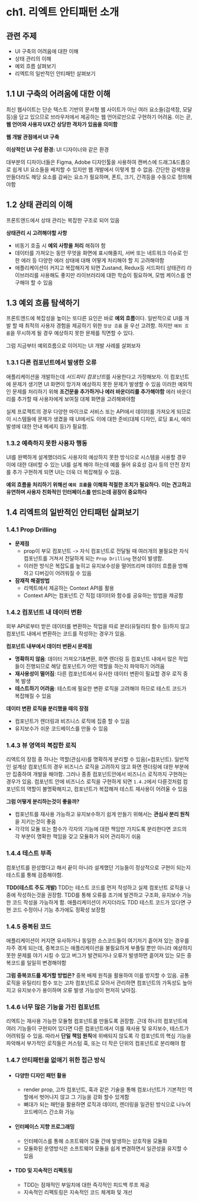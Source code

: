 # ch1. 리엑트 안티패턴 소개

## 관련 주제

- UI 구축의 어려움에 대한 이해
- 상태 관리의 이해
- 예외 흐름 살펴보기
- 리엑트의 일반적인 안티패턴 살펴보기

## 1.1 UI 구축의 어려움에 대한 이해

최신 웹사이트는 단순 텍스트 기반의 문서형 웹 사이트가 아닌 여러 요소들(검색창, 모달 등)을 담고 있으므로 브라우저에서 제공하는 웹 언어로만으로 구현하기 어려움. 이는 곧, **웹 언어와 사용자 UX간 상당한 격차가 있음을 의미함**

**웹 개발 관점에서 UI 구축**

**이상적인 UI 구성 환경:** UI 디자이너와 같은 환경

대부분의 디자이너들은 Figma, Adobe 디자인툴을 사용하여 캔버스에 드래그&드롭으로 쉽게 UI 요소들을 배치할 수 있지만 웹 개발에서 이렇게 할 수 없음. 간단한 검색창을 만들더라도 해당 요소를 감싸는 요소가 필요하며, 폰트, 크기, 간격등을 수동으로 정의해야함

## 1.2 상태 관리의 이해

프론트엔드에서 상태 관리는 복잡한 구조로 되어 있음

**상태관리 시 고려해야할 사항**

- 비동기 호출 시 **예외 사항을 처리** 해줘야 함
- 데이터를 가져오는 동안 무엇을 화면에 표시해줄지, 서버 또는 네트워크 이슈로 인한 에러 등 다양한 에러 상태에 대해 어떻게 처리해야 할 지 고려해야함
- 애플리케이션이 커지고 복잡해지게 되면 Zustand, Redux등 서드파티 상태관리 라이브러리를 사용해도 좋지만 라이브러리에 대한 학습이 필요하며, 모범 케이스를 연구해야 할 수 있음

## 1.3 예외 흐름 탐색하기

프론트엔드에 복잡성을 높이는 또다른 요인은 바로 **예외 흐름**이다. 일반적으로 UI를 개발 할 때 최적의 사용자 경험을 제공하기 위한 `정상 흐름` 을 우선 고려함. 하지만 `예외 흐름`을 무시하게 될 경우 예상하지 못한 문제를 직면할 수 있다.

그럼 지금부터 예외흐름으로 이어지는 UI 개발 사례를 살펴보자

### 1.3.1 다른 컴포넌트에서 발생한 오류

애플리케이션을 개발하는데 *서드파티 컴포넌트*를 사용한다고 가정해보자. 이 컴포넌트에 문제가 생기면 UI 화면이 망가져 예상하지 못한 문제가 발생할 수 있음 이러한 예외적인 문제를 처리하기 위해 **조건문을 추가하거나 에러 바운더리를 추가해야함** 에러 바운더리를 추가할 때 사용자에게 보여질 대체 화면을 고려해봐야함

실제 프로젝트의 경우 다양한 마이크로 서비스 또는 API에서 데이터를 가져오게 되므로 이 시스템들에 문제가 생겼을 때 UI에서도 이에 대한 준비(대체 디자인, 로딩 표시, 에러 발생에 대한 안내 메세지 등)가 필요함.

### 1.3.2 예측하지 못한 사용자 행동

UI를 완벽하게 설계했더라도 사용자의 예상하지 못한 방식으로 시스템을 사용할 경우 이에 대한 대비할 수 있는 UI를 설계 해야 하는데 예를 들어 유효성 검사 등의 안전 장치를 추가 구현하게 되면 UI는 더욱 더 복잡해질 수 있음.

**예외 흐름을 처리하기 위해선 `예외 흐름`을 이해화 적절한 조치가 필요하다. 이는 견고하고 유연하며 사용자 친화적인 인터페이스를 만드는데 굉장이 중요하다**

## 1.4 리엑트의 일반적인 안티패턴 살펴보기

### 1.4.1 Prop Drilling

- **문제점**
  - prop이 부모 컴포넌트 -> 자식 컴포넌트로 전달될 때 여러개의 불필요한 자식 컴포넌트를 거쳐서 전달하게 되는 `Prop Drilling` 현상이 발생함.
  - 이러한 방식은 복잡도를 높히고 유지보수성을 떨어뜨리며 데이터 흐름을 방해하고 디버깅이 어려워질 수 있음
- **잠재적 해결방법**
  - 리엑트에서 제공하는 Context API를 활용
  - Context API는 컴포넌트 간 직접 데이터와 함수를 공유하는 방법을 제공함

### 1.4.2 컴포넌트 내 데이터 변환

외부 API로부터 받은 데이터를 변환하는 작업을 따로 분리(유틸리티 함수 등)하지 않고 컴포넌트 내에서 변환하는 코드를 작성하는 경우가 있음.

**컴포넌트 내부에서 데이터 변환시 문제점**

- **명확하지 않음**: 데이터 가져오기&변환, 화면 렌더링 등 컴포넌트 내에서 많은 작업들이 진행되므로 해당 컴포넌트가 어떤 역할을 하는지 파악하기 어려움
- **재사용성이 떨어짐**: 다른 컴포넌트에서 유사한 데이터 변환이 필요할 경우 로직 중복 발생
- **테스트하기 어려움**: 테스트에 필요한 변환 로직을 고려해야 하므로 테스트 코드가 복잡해질 수 있음

**데이터 변환 로직을 분리했을 때의 장점**

- 컴포넌트가 렌더링과 비즈니스 로직에 집중 할 수 있음
- 유지보수가 쉬운 코드베이스를 만들 수 있음

### 1.4.3 뷰 영역의 복잡한 로직

리엑트의 장점 중 하나는 역할(관심사)를 명확하게 분리할 수 있음(=컴포넌트). 일반적인 설계상 컴포넌트의 경우 비즈니스 로직을 고려하지 않고 화면 렌더링에 대한 부분에만 집중하여 개발을 해야함. 그러나 종종 컴포넌트안에서 비즈니스 로직까지 구현하는 경우가 있음. 컴포넌트 안에 비즈니스 로직을 구현하게 되면 `1.4.2`에서 다룬것처럼 컴포넌트의 역할이 불명확해지고, 컴포넌트가 복잡해져 테스트 재사용이 어려울 수 있음

**그럼 어떻게 분리하는것이 좋을까?**

- 컴포넌트를 재사용 가능하고 유지보수하기 쉽게 만들기 위해서는 **관심사 분리 원칙**을 지키는것이 좋음
- 각각의 모듈 또는 함수가 각자의 기능에 대한 책임만 가지도록 분리한다면 코드의 각 부분이 명확한 책임을 갖고 모듈화가 되어 관리하기 쉬움

### 1.4.4 테스트 부족

컴포넌트를 완성했다고 해서 끝이 아니라 설계했던 기능들이 정상적으로 구현이 되는지 테스트를 통해 검증해야함.

**TDD(테스트 주도 개발)**
TDD는 테스트 코드를 먼저 작성하고 실제 컴포넌트 로직을 나중에 작성하는것을 권장함. TDD를 통해 오류를 조기에 발견하고 구조화, 유지보수 가능한 코드 작성을 가능하게 함. 애플리케이션이 커지더라도 TDD 테스트 코드가 있다면 구현 코드 수정이나 기능 추가에도 정확성 보장함

### 1.4.5 중복된 코드

애플리케이션이 커지면 유사하거나 동일한 소스코드들이 여기저기 흩어져 있는 경우를 자주 겪게 되는데, 중복코드는 애플리케이션을 불필요하게 부풀릴 뿐만 아니라 예상하지 못한 문제를 야기 시킬 수 있고 버그가 발견되거나 오류가 발생하면 흩어져 있는 모든 중복코드를 일일히 변경해야함

**그럼 중복코드를 제거할 방법은?**
중복 배제 원칙을 활용하여 이를 방지할 수 있음. 공통 로직을 유틸리티 함수 또는 고차 컴포넌트로 모아서 관리하면 컴포넌트의 가독성도 높아지고 유지보수가 용이하며 오류 발생 가능성이 현저히 낮아짐.

### 1.4.6 너무 많은 기능을 가진 컴포넌트

리엑트는 재사용 가능한 모듈형 컴포넌트를 만들도록 권장함. 근데 하나의 컴포넌트에 여러 기능들이 구현되어 있다면 다른 컴포넌트에서 이를 재사용 및 유지보수, 테스트가 어려워질 수 있음. 따라서 **단일 책임 원칙**에 위배되지 않도록 각 컴포넌트의 핵심 기능을 파악해서 부가적인 로직들은 커스텀 훅, 또는 더 작은 단위의 컴포넌트로 분리해야 함

### 1.4.7 안티패턴을 없애기 위한 접근 방식

- #### 다양한 디자인 패턴 활용
  - render prop, 고차 컴포넌트, 훅과 같은 기술을 통해 컴포너넌트가 기본적인 역할에서 벗어나지 않고 그 기능을 강화 할수 있게함
  - 뼈대가 되는 패턴을 활용하면 로직과 데이터, 렌더링을 일관된 방식으로 나누어 코드베이스 간소화 가능
- #### 인터페이스 지향 프로그래밍
  - 인터페이스를 통해 소프트웨어 모듈 간에 발생하는 상호작용 모듈화
  - 모듈화된 운영방식은 소프트웨어 모듈을 쉽게 변경하면서 일관성을 유지할 수 있음
- #### TDD 및 지속적인 리펙토링
  - TDD는 잠재적인 부일치에 대한 즉각적인 피드백 루프 제공
  - 지속적인 리펙토링은 지속적인 코드 체계화 및 개선
